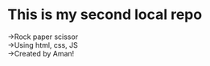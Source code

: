 # This is my second local repo

->Rock paper scissor <br/>
->Using html, css, JS <br/>
->Created by Aman! <br/>